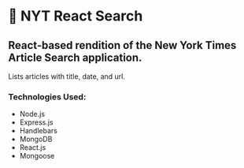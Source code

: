 # :newspaper: NYT React Search

## React-based rendition of the New York Times Article Search application.

<p>Lists articles with title, date, and url.</p>

### Technologies Used:
<ul>
<li>Node.js</li>
<li>Express.js</li>
<li>Handlebars</li>
<li>MongoDB</li>
<li>React.js</li>
<li>Mongoose</li>
</ul>


